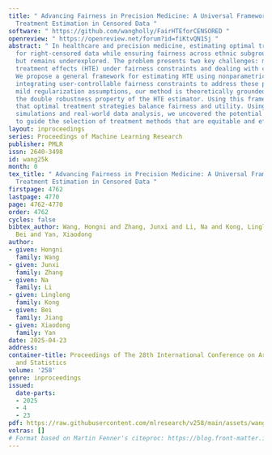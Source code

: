 ```yaml
---
title: " Advancing Fairness in Precision Medicine: A Universal Framework for Optimal
  Treatment Estimation in Censored Data "
software: " https://github.com/wangholly/FairHTEforCENSORED "
openreview: " https://openreview.net/forum?id=fiKtvQN1Sj "
abstract: " In healthcare and precision medicine, estimating optimal treatment regimes
  for right-censored data while ensuring fairness across ethnic subgroups is crucial
  but remains underexplored. The problem presents two key challenges: measuring heterogeneous
  treatment effects (HTE) under fairness constraints and dealing with censoring mechanisms.
  We propose a general framework for estimating HTE using nonparametric methods and
  integrating user-controllable fairness constraints to address these problems. Under
  mild regularization assumptions, our method is theoretically grounded, demonstrating
  the double robustness property of the HTE estimator. Using this framework, we demonstrate
  that optimal treatment strategies balance fairness and utility. Using extensive
  simulations and real-world data analysis, we uncovered the potential of this method
  to guide the selection of treatment methods that are equitable and effective. "
layout: inproceedings
series: Proceedings of Machine Learning Research
publisher: PMLR
issn: 2640-3498
id: wang25k
month: 0
tex_title: " Advancing Fairness in Precision Medicine: A Universal Framework for Optimal
  Treatment Estimation in Censored Data "
firstpage: 4762
lastpage: 4770
page: 4762-4770
order: 4762
cycles: false
bibtex_author: Wang, Hongni and Zhang, Junxi and Li, Na and Kong, Linglong and Jiang,
  Bei and Yan, Xiaodong
author:
- given: Hongni
  family: Wang
- given: Junxi
  family: Zhang
- given: Na
  family: Li
- given: Linglong
  family: Kong
- given: Bei
  family: Jiang
- given: Xiaodong
  family: Yan
date: 2025-04-23
address:
container-title: Proceedings of The 28th International Conference on Artificial Intelligence
  and Statistics
volume: '258'
genre: inproceedings
issued:
  date-parts:
  - 2025
  - 4
  - 23
pdf: https://raw.githubusercontent.com/mlresearch/v258/main/assets/wang25k/wang25k.pdf
extras: []
# Format based on Martin Fenner's citeproc: https://blog.front-matter.io/posts/citeproc-yaml-for-bibliographies/
---
```

